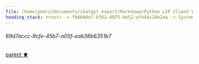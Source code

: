 ```yaml
---
file: /home/pedro/Documents/chatgpt_export/Markdown/Python LSP Client Writing.md
heading_stack: <root> -> fb86b0e7-bf62-4975-be52-afe44c28e2ea -> System -> 93a72920-b6b0-4849-ae9f-6a6bac06bf87 -> System -> aaa23743-d4b8-479a-9cf4-b7e357d2d973 -> User -> 3a85587d-63d2-4e15-a912-383beeee1f3b -> Assistant -> 2cbd10f3-6642-4021-9e90-a67e05827bf9 -> Tool -> 22a86aba-e3b8-4805-a841-9752070c999b -> Assistant -> Language Server Protocol (LSP) -> Features -> Workflow -> Writing a Python Client for LSP -> Example Libraries -> Example Code Outline -> aaa2528e-4c1f-4ad0-991b-16ed764da716 -> User -> 4a334677-9d0e-4635-afaa-e2795893b1a9 -> Assistant -> c3734514-9dae-4be3-8123-c1558578e838 -> Tool -> 0f6f37b3-6ec2-43a7-b76f-bae08d4ce51c -> Assistant -> 580895c4-5981-4f16-a55d-41ba1ab8af1e -> Assistant -> 6e38ed5a-91cb-43b9-986c-658dcecf8cf0 -> Tool -> 9fff6a60-716a-4a71-ba99-d15523367a56 -> Assistant -> aaa252ee-32d8-49fa-aa5b-565c1180a6e6 -> User -> ba806386-ffe6-41cf-bd96-214301f8b3d6 -> Assistant -> ffe0c567-a0f6-42e1-b0dd-ef6442fd4e14 -> Tool -> aaa28b11-8a59-4317-b066-13d7134b3907 -> User -> 76860d41-3d67-4ece-8738-74647d574dca -> Assistant -> 32ca632e-0f15-4dda-8d27-f3ef3e83beff -> Tool -> abfa122e-b2f6-4c37-832e-66748bf19c62 -> Assistant -> aaa209a3-7773-4ca2-9473-479aaadc814a -> User -> 26812516-6f32-4f78-a0e6-553e44345d36 -> Assistant -> 69d7accc-9cfe-45b7-a05f-eab38b6351b7
---
```

###### 69d7accc-9cfe-45b7-a05f-eab38b6351b7
[parent ⬆️](#26812516-6f32-4f78-a0e6-553e44345d36)
